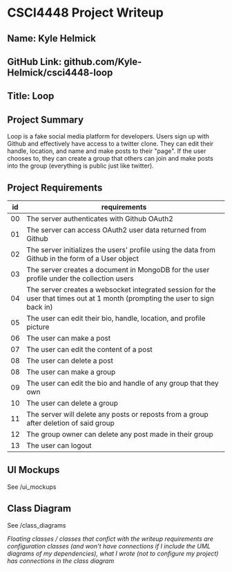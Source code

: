 # CSCI4448 Project Writeup

## Name: Kyle Helmick

## GitHub Link: github.com/Kyle-Helmick/csci4448-loop

## Title: Loop

## Project Summary

Loop is a fake social media platform for developers. Users sign up with Github and effectively have access to a twitter clone. They can edit their handle, location, and name and make posts to their "page". If the user chooses to, they can create a group that others can join and make posts into the group (everything is public just like twitter).

## Project Requirements

| id | requirements |
|--- |---           |
| 00 | The server authenticates with Github OAuth2
| 01 | The server can access OAuth2 user data returned from Github
| 02 | The server initializes the users' profile using the data from Github in the form of a User object
| 03 | The server creates a document in MongoDB for the user profile under the collection users
| 04 | The server creates a websocket integrated session for the user that times out at 1 month (prompting the user to sign back in)
| 05 | The user can edit their bio, handle, location, and profile picture
| 06 | The user can make a post
| 07 | The user can edit the content of a post
| 08 | The user can delete a post
| 08 | The user can make a group
| 09 | The user can edit the bio and handle of any group that they own
| 10 | The user can delete a group
| 11 | The server will delete any posts or reposts from a group after deletion of said group
| 12 | The group owner can delete any post made in their group
| 13 | The user can logout

## UI Mockups

See /ui_mockups

## Class Diagram

See /class_diagrams

*Floating classes / classes that confict with the writeup requirements are configuration classes (and won't have connections if I include the UML diagrams of my dependencies), what I wrote (not to configure my project) has connections in the class diagram*